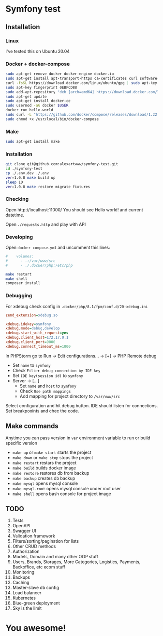 # Symfony test

## Installation

### Linux

I've tested this on Ubuntu 20.04

### Docker + docker-compose

```bash
sudo apt-get remove docker docker-engine docker.io
sudo apt-get install apt-transport-https ca-certificates curl software-properties-common
curl -fsSL https://download.docker.com/linux/ubuntu/gpg | sudo apt-key add -
sudo apt-key fingerprint 0EBFCD88
sudo add-apt-repository "deb [arch=amd64] https://download.docker.com/linux/ubuntu $(lsb_release -cs) stable"
sudo apt-get update
sudo apt-get install docker-ce
sudo usermod -aG docker $USER
docker run hello-world
sudo curl -L "https://github.com/docker/compose/releases/download/1.22.0/docker-compose-$(uname -s)-$(uname -m)" -o /usr/local/bin/docker-compose
sudo chmod +x /usr/local/bin/docker-compose
```

### Make

```bash
sudo apt-get install make
```

### Installation

```bash
git clone git@github.com:alexartwww/symfony-test.git
cd ./symfony-test
cp ./.env.dev ./.env
ver=1.0.0 make build up
sleep 10
ver=1.0.0 make restore migrate fixtures
```

### Checking

Open http://localhost:11000/ You should see Hello world! and current datetime.

Open `./requests.http` and play with API

### Developing

Open `docker-compose.yml` and uncomment this lines:

```yml
#    volumes:
#      - .:/var/www/src
#      - ./.docker/php:/etc/php
```

```bash
make restart
make shell
composer install
```

### Debugging

For xdebug check config in `.docker/php/8.1/fpm/conf.d/20-xdebug.ini`

```ini
zend_extension=xdebug.so

xdebug.idekey=symfony
xdebug.mode=debug,develop
xdebug.start_with_request=yes
xdebug.client_host=172.17.0.1
xdebug.client_port=9000
xdebug.connect_timeout_ms=1000
```

In PHPStorm go to Run -> Edit configurations... -> [+] -> PHP Remote debug

* Set `name` to `symfony`
* Check `Filter debug connection by IDE key`
* Set `IDE key(session id)` to `symfony`
* Server -> [...]
  * Set `name` and `host` to `symfony`
  * Check `Use path mappings`
  * Add mapping for project directory to `/var/www/src`

Select configuration and hit debug button. IDE should listen for connections. Set breakpooints and chec the code.

## Make commands

Anytime you can pass version in `ver` environment variable to run or build specific version

* `make up` or `make start` starts the project
* `make down` or `make stop` stops the project
* `make restart` restars the project
* `make build` builds docker image
* `make restore` restores db from backup
* `make backup` creates db backup
* `make mysql` opens mysql console
* `make mysql-root` opens mysql console under root user
* `make shell` opens bash console for project image

## TODO

1. Tests
2. OpenAPI
3. Swagger UI
4. Validation framework
5. Filters/sorting/pagination for lists
6. Other CRUD methods
7. Authorization
8. Models, Domain and many other OOP stuff
9. Users, Brands, Storages, More Categories, Logistics, Payments, Backoffice, etc ecom stuff
10. Monitoring
11. Backups
12. Caching
13. Master-slave db config
14. Load balancer
15. Kubernetes
16. Blue-green deployment
17. Sky is the limit

# You awesome!